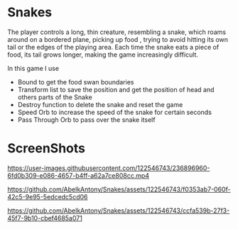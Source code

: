 # Snakes
 
The player controls a long, thin creature, resembling a snake, which roams around on a bordered plane, picking up food , trying to avoid hitting its own tail or the edges of the playing area. Each time the snake eats a piece of food, its tail grows longer, making the game increasingly difficult.

In this game I use
- Bound to get the food swan boundaries
- Transform list to save the position and get the position of head and others parts of the Snake
- Destroy function to delete the snake and reset the game
- Speed Orb to increase the speed of the snake for certain seconds
- Pass Through Orb to pass over the snake itself

# ScreenShots


https://user-images.githubusercontent.com/122546743/236896960-6fd0b309-e086-4657-b4ff-a62a7ce808cc.mp4



https://github.com/AbelkAntony/Snakes/assets/122546743/f0353ab7-060f-42c5-9e95-5edcedc5cd06



https://github.com/AbelkAntony/Snakes/assets/122546743/ccfa539b-27f3-45f7-9b10-cbef4685a071

